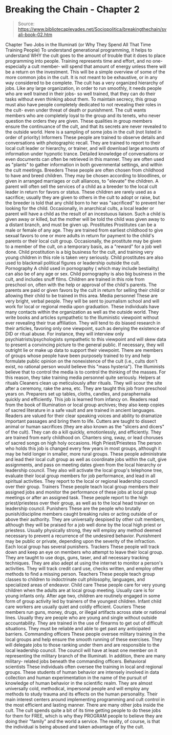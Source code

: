 # Breaking the Chain - Chapter 2

> Source: https://www.bibliotecapleyades.net/Sociopolitica/breakingthechain/svali-book-02.htm

Chapter Two
Jobs in the Illuminati
(or Why They Spend All That Time Training People)
To understand generational programming, it helps to understand WHY
the cult goes to the amount of trouble that it does to place programming
into people. Training represents time and effort, and no one- especially
a cult member- will spend that amount of energy unless there will be
a return on the investment. This will be a simple overview of some of
the more common jobs in the cult. It is not meant to be exhaustive,
or in any way considered to be complete.
The cult has a very organized hierarchy of jobs. Like any large
organization, in order to run smoothly, it needs people who are well
trained in their jobs- so well trained, that they can do their tasks
without even thinking about them. To maintain secrecy, this group must
also have people completely dedicated to not revealing their roles in
the cult- even under threat of death or punishment. The cult wants members
who are completely loyal to the group and its tenets, who never question
the orders they are given. These qualities in group members ensure the
continuance of the cult, and that its secrets are never revealed to
the outside world.
Here is a sampling of some jobs in the cult (not listed in order of
priority)
Informers
These people are trained to observe details and conversations with
photographic recall. They are trained to report to their local cult
leader or hierarchy, or trainer, and will download large amounts of
information under hypnotic trance. Detailed knowledge of conversations
or even documents can often be retrieved in this manner. They are often
used as "plants" to gather information in both governmental
settings, and within the cult meetings.
Breeders
These people are often chosen from childhood to have and breed children.
They may be chosen according to bloodlines, or given in arranged marriages
or cult alliances, to "elevate" the children. A parent will
often sell the services of a child as a breeder to the local cult leader
in return for favors or status. These children are rarely used as a
sacrifice; usually they are given to others in the cult to adopt or
raise, but the breeder is told that any child born to her was "sacrificed"
to prevent her looking for the child. Occasionally, in anarchical cults,
a local leader or parent will have a child as the result of an incestuous
liaison. Such a child is given away or killed, but the mother will be
told the child was given away to a distant branch, and must be given
up.
Prostitutes
Prostitutes can be a male or female of any age. They are trained from
earliest childhood to give sexual favors to one or more adults in return
for payment to the child's parents or their local cult group. Occasionally,
the prostitute may be given to a member of the cult, on a temporary
basis, as a "reward" for a job well done. Child prostitution
is a big business for the cult, and training very young children in
this role is taken very seriously. Child prostitutes are also used to
blackmail political figures or leadership outside the cult.
Pornography
A child used in pornography ( which may include bestiality) can also
be of any age or sex. Child pornography is also big business in the
cult, and includes snuff films. Children are trained in this role from
preschool on, often with the help or approval of the child's parents.
The parents are paid or given favors by the cult in return for selling
their child or allowing their child to be trained in this area.
Media personnel
These are very bright, verbal people. They will be sent to journalism
school and will work for local or regional media upon graduation. These
individuals have many contacts within the organization as well as the
outside world. They write books and articles sympathetic to the Illuministic
viewpoint without ever revealing their true affiliation. They will tend
to do biased research in their articles, favoring only one viewpoint,
such as denying the existence of DID or ritual abuse. For instance,
they will interview only psychiatrists/psychologists sympathetic to
this viewpoint and will skew data to present a convincing picture to
the general public. If necessary, they will outright lie or make up
data to support their viewpoint. There are members of groups whose people
have been purposely trained to try and help formulate public opinion
on the nonexistence of the cult (i.e., cults don't exist, no rational
person would believe this "mass hysteria"). The Illuminists
believe that to control the media is to control the thinking of the
masses. For this reason, they take training media personnel quite seriously.
Helpers at rituals
Cleaners clean up meticulously after rituals. They will scour the site
after a ceremony, rake the area, etc. They are taught this job from
preschool years on.
Preparers set up tables, cloths, candles, and paraphernalia quickly
and efficiently. This job is learned from infancy on. Readers read from
the book of Illumination or local group archives; they also keep copies
of sacred literature in a safe vault and are trained in ancient languages.
Readers are valued for their clear speaking voices and ability to dramatize
important passages and bring them to life.
Cutters are taught to dissect animal or human sacrifices (they are
also known as the "slicers and dicers" of the cult). They
can do a kill quickly, emotionlessly, and efficiently. They are trained
from early childhood on.
Chanters sing, sway, or lead choruses of sacred songs on high holy
occasions.
High Priest/Priestess
The person who holds this job is changed every few years in most groups,
although it may be held longer in smaller, more rural groups. These
people administrate and lead their local cult group as well as coordinate
jobs within the cult, give assignments, and pass on meeting dates given
from the local hierarchy or leadership council. They also will activate
the local group's telephone tree, evaluate their local group members
for job performance, and lead in all spiritual activities. They report
to the local or regional leadership council over their group.
Trainers
These people teach local group members their assigned jobs and monitor
the performance of these jobs at local group meetings or after an assigned
task. These people report to the high priest/priestess over their group,
as well as to the local head trainer on leadership council.
Punishers
These are the people who brutally punish/discipline members
caught breaking rules or acting outside of or above their authority.
They are universally despised by other cult members, although they will
be praised for a job well done by the local high priest or priestess.
Usually physically strong, they will employ any method deemed necessary
to prevent a recurrence of the undesired behavior. Punishment may be
public or private, depending upon the severity of the infraction. Each
local group has several punishers.
Trackers
These people will track down and keep an eye on members who attempt
to leave their local group. They are taught to use dogs, guns, taser,
and all necessary tracking techniques. They are also adept at using
the internet to monitor a person's activities. They will track credit
card use, checks written, and employ other methods to find a missing
person.
Teachers
These people teach group classes to children to indoctrinate cult philosophy,
languages, and specialized areas of endeavor.
Child care
These people care for very young children when the adults are at local
group meeting. Usually care is for young infants only. After age two,
children are routinely engaged in some form of group activity led by
trainers of the youngest children. Infant child care workers are usually
quiet and coldly efficient.
Couriers
These members run guns, money, drugs, or illegal artifacts across state
or national lines. Usually they are people who are young and single
without outside accountability. They are trained in the use of firearms
to get out of difficult situations. They must be reliable and able to
get past any anticipated barriers.
Commanding officers
These people oversee military training in the local groups and help
ensure the smooth running of these exercises. They will delegate jobs
to those ranking under them and are responsible to the local leadership
council. The council will have at least one member on it representing
the military branch of the Illuminati. In addition, there are many military-
related jobs beneath the commanding officers.
Behavioral scientists
These individuals often oversee the training in local and regional
groups. These students of human behavior are intensely involved in data
collection and human experimentation in the name of the pursuit of knowledge
of human behavior in the scientific realm. They are almost universally
cold, methodical, impersonal people and will employ any methods to study
trauma and its effects on the human personality. Their main interest
centers around implementing programming and cult control in the most
efficient and lasting manner.
There are many other jobs inside the cult. The cult spends quite a
bit of its time getting people to do these jobs for them for FREE, which
is why they PROGRAM people to believe they are doing their "family"
and the world a service. The reality, of course, is that the individual
is being abused and taken advantage of by the cult.
